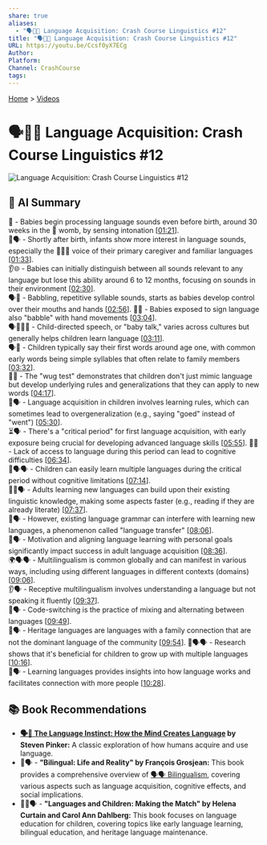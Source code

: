 ```yaml
---
share: true
aliases:
  - "🗣️💬🧠 Language Acquisition: Crash Course Linguistics #12"
title: "🗣️💬🧠 Language Acquisition: Crash Course Linguistics #12"
URL: https://youtu.be/Ccsf0yX7ECg
Author:
Platform:
Channel: CrashCourse
tags:
---
```

[Home](../index.md) > [Videos](./index.md)  
# 🗣️💬🧠 Language Acquisition: Crash Course Linguistics #12  
![Language Acquisition: Crash Course Linguistics #12](https://youtu.be/Ccsf0yX7ECg)  
  
## 🤖 AI Summary  
  
👶 - Babies begin processing language sounds even before birth, around 30 weeks in the 🤰 womb, by sensing intonation \[[01:21](http://www.youtube.com/watch?v=Ccsf0yX7ECg&t=81)].  
👶🗣️ - Shortly after birth, infants show more interest in language sounds, especially the 👩‍👧‍👦 voice of their primary caregiver and familiar languages \[[01:33](http://www.youtube.com/watch?v=Ccsf0yX7ECg&t=93)].  
👂🌐 - Babies can initially distinguish between all sounds relevant to any language but lose this ability around 6 to 12 months, focusing on sounds in their environment \[[02:30](http://www.youtube.com/watch?v=Ccsf0yX7ECg&t=150)].  
🗣️👶 - Babbling, repetitive syllable sounds, starts as babies develop control over their mouths and hands \[[02:56](http://www.youtube.com/watch?v=Ccsf0yX7ECg&t=176)]. 👶👋 - Babies exposed to sign language also "babble" with hand movements \[[03:04](http://www.youtube.com/watch?v=Ccsf0yX7ECg&t=184)].  
🗣️👩‍👧‍👦 - Child-directed speech, or "baby talk," varies across cultures but generally helps children learn language \[[03:11](http://www.youtube.com/watch?v=Ccsf0yX7ECg&t=191)].  
🗣️👶 - Children typically say their first words around age one, with common early words being simple syllables that often relate to family members \[[03:32](http://www.youtube.com/watch?v=Ccsf0yX7ECg&t=212)].  
🧪👶 - The "wug test" demonstrates that children don't just mimic language but develop underlying rules and generalizations that they can apply to new words \[[04:17](http://www.youtube.com/watch?v=Ccsf0yX7ECg&t=257)].  
🧠🗣️ - Language acquisition in children involves learning rules, which can sometimes lead to overgeneralization (e.g., saying "goed" instead of "went") \[[05:30](http://www.youtube.com/watch?v=Ccsf0yX7ECg&t=330)].  
⏳🗣️ - There's a "critical period" for first language acquisition, with early exposure being crucial for developing advanced language skills \[[05:55](http://www.youtube.com/watch?v=Ccsf0yX7ECg&t=355)]. 🧠🚫 - Lack of access to language during this period can lead to cognitive difficulties \[[06:34](http://www.youtube.com/watch?v=Ccsf0yX7ECg&t=394)].  
👶🗣️🗣️ - Children can easily learn multiple languages during the critical period without cognitive limitations \[[07:14](http://www.youtube.com/watch?v=Ccsf0yX7ECg&t=434)].  
🧑‍🏫🗣️ - Adults learning new languages can build upon their existing linguistic knowledge, making some aspects faster (e.g., reading if they are already literate) \[[07:37](http://www.youtube.com/watch?v=Ccsf0yX7ECg&t=457)].  
🚧🗣️ - However, existing language grammar can interfere with learning new languages, a phenomenon called "language transfer" \[[08:06](http://www.youtube.com/watch?v=Ccsf0yX7ECg&t=486)].  
🎯🗣️ - Motivation and aligning language learning with personal goals significantly impact success in adult language acquisition \[[08:36](http://www.youtube.com/watch?v=Ccsf0yX7ECg&t=516)].  
🌍🗣️🗣️ - Multilingualism is common globally and can manifest in various ways, including using different languages in different contexts (domains) \[[09:06](http://www.youtube.com/watch?v=Ccsf0yX7ECg&t=546)].  
👂🗣️ - Receptive multilingualism involves understanding a language but not speaking it fluently \[[09:37](http://www.youtube.com/watch?v=Ccsf0yX7ECg&t=577)].  
🔄🗣️ - Code-switching is the practice of mixing and alternating between languages \[[09:49](http://www.youtube.com/watch?v=Ccsf0yX7ECg&t=589)].  
🏡🗣️ - Heritage languages are languages with a family connection that are not the dominant language of the community \[[09:54](http://www.youtube.com/watch?v=Ccsf0yX7ECg&t=594)]. 👶🗣️🗣️ - Research shows that it's beneficial for children to grow up with multiple languages \[[10:16](http://www.youtube.com/watch?v=Ccsf0yX7ECg&t=616)].  
🧠🗣️ - Learning languages provides insights into how language works and facilitates connection with more people \[[10:28](http://www.youtube.com/watch?v=Ccsf0yX7ECg&t=628)].  
  
## 📚 Book Recommendations  
  
* **[🗣️🧠 The Language Instinct: How the Mind Creates Language](../books/the-language-instinct-how-the-mind-creates-language.md) by Steven Pinker:** A classic exploration of how humans acquire and use language.  
* 📖🗣️ - **"Bilingual: Life and Reality" by François Grosjean:** This book provides a comprehensive overview of [🗣️🗣️ Bilingualism](../topics/bilingualism.md), covering various aspects such as language acquisition, cognitive effects, and social implications.  
* 📖👧🗣️ - **"Languages and Children: Making the Match" by Helena Curtain and Carol Ann Dahlberg:** This book focuses on language education for children, covering topics like early language learning, bilingual education, and heritage language maintenance.